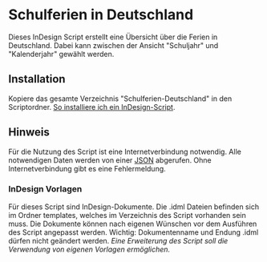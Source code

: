 # Schulferien in Deutschland

Dieses InDesign Script erstellt eine Übersicht über die Ferien in Deutschland. Dabei kann zwischen der Ansicht "Schuljahr" und "Kalenderjahr" gewählt werden.

## Installation

Kopiere das gesamte Verzeichnis "Schulferien-Deutschland" in den Scriptordner. [So installiere ich ein InDesign-Script](https://www.indesignscript.de/installation-indesign-skript).

## Hinweis

Für die Nutzung des Script ist eine Internetverbindung notwendig. Alle notwendigen Daten werden von einer [JSON](https://www.indesign-kalender.de/api/v1/vacation.json) abgerufen. Ohne Internetverbindung gibt es eine Fehlermeldung.

### InDesign Vorlagen

Für dieses Script sind InDesign-Dokumente. Die .idml Dateien befinden sich im Ordner templates, welches im Verzeichnis des Script vorhanden sein muss.
Die Dokumente können nach eigenen Wünschen vor dem Ausführen des Script angepasst werden. Wichtig: Dokumentenname und Endung .idml dürfen nicht geändert werden.
_Eine Erweiterung des Script soll die Verwendung von eigenen Vorlagen ermöglichen._
